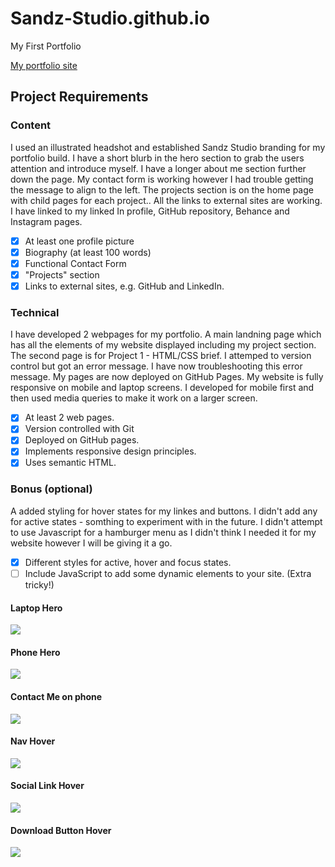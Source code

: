 # Sandz-Studio.github.io
My First Portfolio

[My portfolio site]( https://Sandz-Studio.github.io )
## Project Requirements
### Content
I used an illustrated headshot and established Sandz Studio branding for my portfolio build. I have a short blurb in the hero section to grab the users attention and introduce myself. I have a longer about me section further down the page. My contact form is working however I had trouble getting the message to align to the left. The projects section is on the home page with child pages for each project.. All the links to external sites are working. I have linked to my linked In profile, GitHub repository, Behance and Instagram pages.
 - [x] At least one profile picture
 - [x] Biography (at least 100 words)
 - [x] Functional Contact Form
 - [x] "Projects" section
 - [x] Links to external sites, e.g. GitHub and LinkedIn.

### Technical
I have developed 2 webpages for my portfolio. A main landning page which has all the elements of my website displayed including my project section. The second page is for Project 1 - HTML/CSS brief. I attemped to version control but got an error message. I have now troubleshooting this error message. My pages are now deployed on GitHub Pages. My website is fully responsive on mobile and laptop screens. I developed for mobile first and then used media queries to make it work on a larger screen.
 - [x] At least 2 web pages.
 - [x] Version controlled with Git
 - [x] Deployed on GitHub pages.
 - [x] Implements responsive design principles.
 - [x] Uses semantic HTML.

### Bonus (optional)
A added styling for hover states for my linkes and buttons. I didn't add any for active states - somthing to experiment with in the future.
I didn't attempt to use Javascript for a hamburger menu as I didn't think I needed it for my website however I will be giving it a go.
 - [x] Different styles for active, hover and focus states.
- [ ] Include JavaScript to add some dynamic elements to your site. (Extra
tricky!)

#### Laptop Hero

![]( screenshots/laptop_hero.png )

#### Phone Hero

![]( screenshots/phone_hero.png )

#### Contact Me on phone

![]( screenshots/phone_contact.png )

#### Nav Hover

![]( screenshots/nav_hover.png )

#### Social Link Hover

![]( screenshots/social_hover.png )

#### Download Button Hover

![]( screenshots/resume_hover.png )